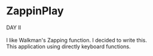 # ZappinPlay
DAY II</br></br>
I like Walkman's Zapping function. I decided to write this. <br/>
This application using directly keyboard functions.

